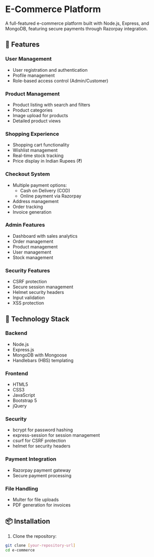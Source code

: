 # E-Commerce Platform

A full-featured e-commerce platform built with Node.js, Express, and MongoDB, featuring secure payments through Razorpay integration.

## 🌟 Features

### User Management
- User registration and authentication
- Profile management
- Role-based access control (Admin/Customer)

### Product Management
- Product listing with search and filters
- Product categories
- Image upload for products
- Detailed product views

### Shopping Experience
- Shopping cart functionality
- Wishlist management
- Real-time stock tracking
- Price display in Indian Rupees (₹)

### Checkout System
- Multiple payment options:
  - Cash on Delivery (COD)
  - Online payment via Razorpay
- Address management
- Order tracking
- Invoice generation

### Admin Features
- Dashboard with sales analytics
- Order management
- Product management
- User management
- Stock management

### Security Features
- CSRF protection
- Secure session management
- Helmet security headers
- Input validation
- XSS protection

## 🚀 Technology Stack

### Backend
- Node.js
- Express.js
- MongoDB with Mongoose
- Handlebars (HBS) templating

### Frontend
- HTML5
- CSS3
- JavaScript
- Bootstrap 5
- jQuery

### Security
- bcrypt for password hashing
- express-session for session management
- csurf for CSRF protection
- helmet for security headers

### Payment Integration
- Razorpay payment gateway
- Secure payment processing

### File Handling
- Multer for file uploads
- PDF generation for invoices

## 📦 Installation

1. Clone the repository:
```bash
git clone [your-repository-url]
cd e-commerce
